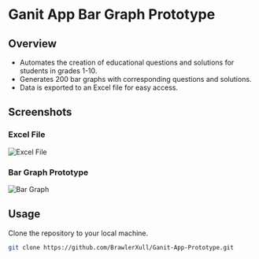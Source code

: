 # Ganit App Bar Graph Prototype

## Overview

 - Automates the creation of educational questions and solutions for students in grades 1-10.
 - Generates 200 bar graphs with corresponding questions and solutions.
 - Data is exported to an Excel file for easy access.

## Screenshots

### Excel File
![Excel File](https://github.com/BrawlerXull/Ganit-App-Prototype/assets/111864031/673720b6-08b6-400e-9775-9698503947f6)

### Bar Graph Prototype
![Bar Graph](https://github.com/BrawlerXull/Ganit-App-Prototype/assets/111864031/54f5a1af-36ee-4633-9d0e-fb57b9a7f906)

## Usage

Clone the repository to your local machine.
   ```bash
   git clone https://github.com/BrawlerXull/Ganit-App-Prototype.git
